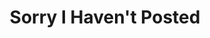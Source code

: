 ---
ee_id_thing: '98'
site: '1'
type: '2'
inv_num: 2010-020
url: 2010-020-sorry-i-havent-posted
title: Sorry I Haven't Posted
year: '2010'
display_year: '2010'
medium: Website
dims: ''
pitch: "​Blog which re-posts the best blog posts of people apologizing for not posting
  to their blogs"
ps: ''
live_url: http://sorry.coryarcangel.com/
related: ''
youtube: ''
related_code: ''
imgs: sorry-2010-020-digital-4-database-ih.jpg
subheading: ''
download: ''
add_credit: ''
commission: ''
layout: things-i-made
---